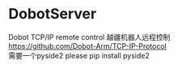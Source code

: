 # DobotServer
Dobot TCP/IP remote control  越疆机器人远程控制  
https://github.com/Dobot-Arm/TCP-IP-Protocol  
需要一个pyside2
please pip install pyside2
